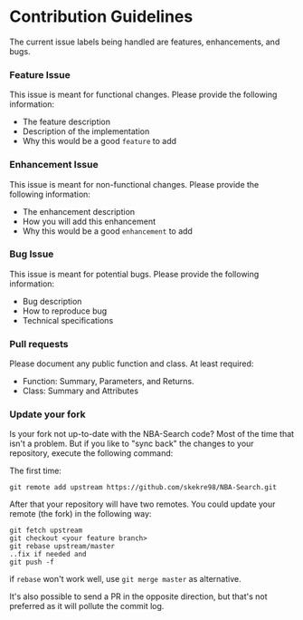 # Contribution Guidelines

The current issue labels being handled are features, enhancements, and bugs.

### Feature Issue

This issue is meant for functional changes. Please provide the following information:
- The feature description
- Description of the implementation
- Why this would be a good `feature` to add

### Enhancement Issue

This issue is meant for non-functional changes. Please provide the following information:
- The enhancement description
- How you will add this enhancement
- Why this would be a good `enhancement` to add

### Bug Issue

This issue is meant for potential bugs. Please provide the following information:
- Bug description
- How to reproduce bug
- Technical specifications


### Pull requests

Please document any public function and class. At least required: 

* Function: Summary, Parameters, and Returns.
* Class: Summary and Attributes

### Update your fork

Is your fork not up-to-date with the NBA-Search code? Most of the time that isn't a problem. But if you like to "sync back" the changes to your repository, execute the following command:

The first time:
```
git remote add upstream https://github.com/skekre98/NBA-Search.git 
```

After that your repository will have two remotes. You could update your remote (the fork) in the following way:

```
git fetch upstream
git checkout <your feature branch>
git rebase upstream/master
..fix if needed and
git push -f 
```

if `rebase` won't work well, use `git merge master` as alternative.

It's also possible to send a PR in the opposite direction, but that's not preferred as it will pollute the commit log.

